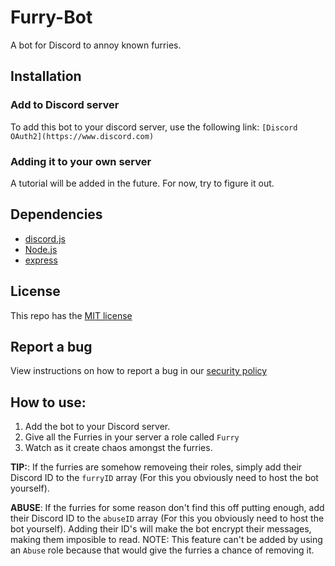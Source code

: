 # Furry-Bot
A bot for Discord to annoy known furries.

## Installation
### Add to Discord server
To add this bot to your discord server, use the following link:
`[Discord OAuth2](https://www.discord.com)`

### Adding it to your own server
A tutorial will be added in the future. For now, try to figure it out.

## Dependencies
* [discord.js](https://discord.js.org)
* [Node.js](https://www.nodejs.org)
* [express](https://express.js.org)

## License
This repo has the [MIT license](https://www.github.com/federicofusco/Furry-Bot/blob/master/LICENSE)

## Report a bug
View instructions on how to report a bug in our [security policy](https://www.github.com/federicofusco/blob/master/SECURITY.md)

## How to use:
1. Add the bot to your Discord server.
2. Give all the Furries in your server a role called `Furry`
3. Watch as it create chaos amongst the furries.

**TIP:**: If the furries are somehow removeing their roles, simply add their Discord ID to the `furryID` array (For this you obviously need to host the bot yourself).

**ABUSE**: If the furries for some reason don't find this off putting enough, add their Discord ID to the `abuseID` array (For this you obviously need to host the bot yourself). Adding their ID's will make the bot encrypt their messages, making them imposible to read. NOTE: This feature can't be added by using an `Abuse` role because that would give the furries a chance of removing it.